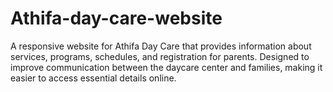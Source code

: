 # Athifa-day-care-website
A responsive website for Athifa Day Care that provides information about services, programs, schedules, and registration for parents. Designed to improve communication between the daycare center and families, making it easier to access essential details online.
